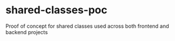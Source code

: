 # shared-classes-poc
Proof of concept for shared classes used across both frontend and backend projects
